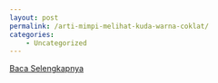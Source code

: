 ```yaml
---
layout: post
permalink: /arti-mimpi-melihat-kuda-warna-coklat/
categories:
    - Uncategorized
---
```


[Baca Selengkapnya](/08)